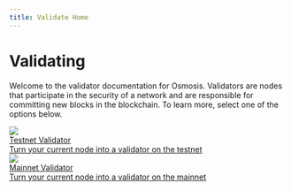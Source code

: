 ```yaml
---
title: Validate Home
---
```


# Validating

Welcome to the validator documentation for Osmosis. Validators are nodes that participate in the security of a network and are responsible for committing new blocks in the blockchain. To learn more, select one of the options below.

<div class="cards twoColumn">
  <a href="/osmosis/validators/validating-testnet.html" class="card">
    <img src="/osmosis/img/osmosis.svg"/>
    <div class="title">
      Testnet Validator
    </div>
    <div class="text">
      Turn your current node into a validator on the testnet
    </div>
  </a>
  <a href="/osmosis/validators/validating-mainnet.html" class="card">
    <img src="/osmosis/img/osmosis.svg"/>
    <div class="title">
      Mainnet Validator
    </div>
    <div class="text">
      Turn your current node into a validator on the mainnet
    </div>
  </a>

</div>